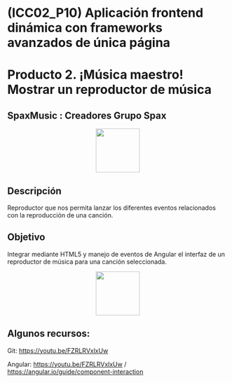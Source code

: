 # (ICC02_P10) Aplicación frontend dinámica con frameworks avanzados de única página
# Producto 2. ¡Música maestro! Mostrar un reproductor de música
## SpaxMusic : Creadores Grupo Spax 

<p align="center"><img src="https://github.com/psegarrac/spaX-4.0/blob/main/src/assets/icons/SpaXlogo.png" width="100"></a></p>

## Descripción

Reproductor que nos permita lanzar los diferentes eventos relacionados con la reproducción de una canción.

## Objetivo

Integrar mediante HTML5 y manejo de eventos de Angular el interfaz de un reproductor de música para una canción seleccionada.
<p align="center"><img src="https://anthoncode.com/wp-content/uploads/2019/01/angular-logo-png.png" width="100"></a></p>


## Algunos recursos:

Git:
https://youtu.be/FZRLRVxlxUw


Angular: 
https://youtu.be/FZRLRVxlxUw   /  https://angular.io/guide/component-interaction
